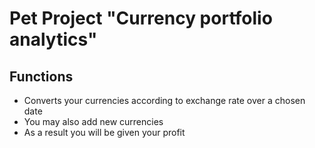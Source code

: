 # Pet Project "Currency portfolio analytics"

## Functions
- Converts your currencies according to exchange rate over a chosen date
- You may also add new currencies
- As a result you will be given your profit
